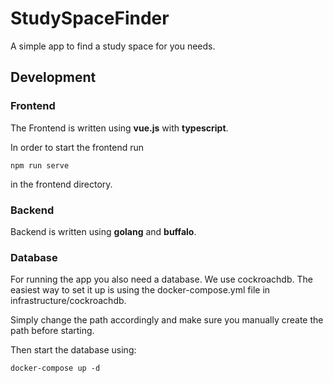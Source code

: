 # StudySpaceFinder

A simple app to find a study space for you needs.

## Development

### Frontend

The Frontend is written using **vue.js** with **typescript**.

In order to start the frontend run

```
npm run serve
```

in the frontend directory.

### Backend

Backend is written using **golang** and **buffalo**.



### Database

For running the app you also need a database. We use cockroachdb. The easiest way to set it up is using the docker-compose.yml file in infrastructure/cockroachdb.

Simply change the path accordingly and make sure you manually create the path before starting. 

Then start the database using:

```
docker-compose up -d
```


